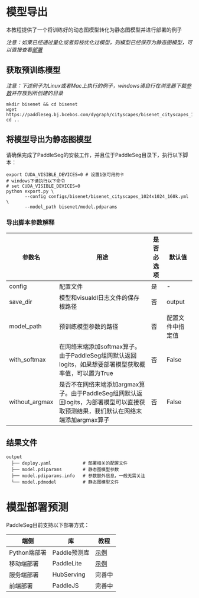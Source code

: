 # 模型导出

本教程提供了一个将训练好的动态图模型转化为静态图模型并进行部署的例子

*注意：如果已经通过量化或者剪枝优化过模型，则模型已经保存为静态图模型，可以直接查看[部署](#模型部署预测)*

## 获取预训练模型

*注意：下述例子为Linux或者Mac上执行的例子，windows请自行在浏览器下载[参数](https://paddleseg.bj.bcebos.com/dygraph/cityscapes/bisenet_cityscapes_1024x1024_160k/model.pdparams)并存放到所创建的目录*
```shell
mkdir bisenet && cd bisenet
wget https://paddleseg.bj.bcebos.com/dygraph/cityscapes/bisenet_cityscapes_1024x1024_160k/model.pdparams
cd ..
```

## 将模型导出为静态图模型

请确保完成了PaddleSeg的安装工作，并且位于PaddleSeg目录下，执行以下脚本：

```shell
export CUDA_VISIBLE_DEVICES=0 # 设置1张可用的卡
# windows下请执行以下命令
# set CUDA_VISIBLE_DEVICES=0
python export.py \
       --config configs/bisenet/bisenet_cityscapes_1024x1024_160k.yml \
       --model_path bisenet/model.pdparams
```

### 导出脚本参数解释

|参数名|用途|是否必选项|默认值|
|-|-|-|-|
|config|配置文件|是|-|
|save_dir|模型和visualdl日志文件的保存根路径|否|output|
|model_path|预训练模型参数的路径|否|配置文件中指定值|
|with_softmax|在网络末端添加softmax算子。由于PaddleSeg组网默认返回logits，如果想要部署模型获取概率值，可以置为True|否|False|
|without_argmax|是否不在网络末端添加argmax算子。由于PaddleSeg组网默认返回logits，为部署模型可以直接获取预测结果，我们默认在网络末端添加argmax算子|否|False|

## 结果文件

```shell
output
  ├── deploy.yaml            # 部署相关的配置文件
  ├── model.pdiparams        # 静态图模型参数
  ├── model.pdiparams.info   # 参数额外信息，一般无需关注
  └── model.pdmodel          # 静态图模型文件
```

# 模型部署预测

PaddleSeg目前支持以下部署方式：

|端侧|库|教程|
|-|-|-|
|Python端部署|Paddle预测库|[示例](../deploy/python/)|
|移动端部署|PaddleLite|[示例](../deploy/lite/)|
|服务端部署|HubServing|完善中|
|前端部署|PaddleJS|完善中|
